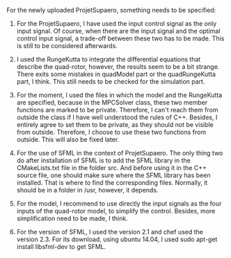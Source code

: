 For the newly uploaded ProjetSupaero, something needs to be specified:

1. For the ProjetSupaero, I have used the input control signal as the only input signal. Of course, when there are the input signal and the optimal control input signal, a trade-off between these two has to be made. This is still to be considered afterwards.

2. I used the RungeKutta to integrate the differential equations that describe the quad-rotor, however, the results seem to be a bit strange. There exits some mistakes in quadModel part or the quadRungeKutta part, I think. This still needs to be checked for the simulation part.

3. For the moment, I used the files in which the model and the RungeKutta are specified, because in the MPCSolver class, these two member functions are marked to be private. Therefore, I can't reach them from outside the class if I have well understood the rules of C++. Besides, I entirely agree to set them to be private, as they should not be visible from outside. Therefore, I choose to use these two functions from outside. This will also be fixed later.

4. For the use of SFML in the context of ProjetSupaero. The only thing two do after installation of SFML is to add the SFML library in the CMakeLists.txt file in the folder src. And before using it in the C++ source file, one should make sure where the SFML library has been installed. That is where to find the corresponding files. Normally, it should be in a folder in /usr, however, it depends.

5. For the model, I recommend to use directly the input signals as the four inputs of the quad-rotor model, to simplify the control. Besides, more simplification need to be made, I think.

6. For the version of SFML, I used the version 2.1 and chef used the version 2.3. For its download, using ubuntu 14.04, I used
  sudo apt-get install libsfml-dev
to get SFML.
